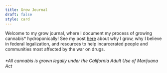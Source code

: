 ```yaml
---
title: Grow Journal
draft: false
style: card 
---
```

Welcome to my grow journal, where I document my process of     growing cannabis* hydroponically! See my post [here](https://ericalittman.com/personal/whyigrow) about why I grow, why I believe in federal legalization, and resources to help incarcerated people and communities most affected by the war on drugs. 

###### *All cannabis is grown legally under the California Adult Use of Marijuana Act
